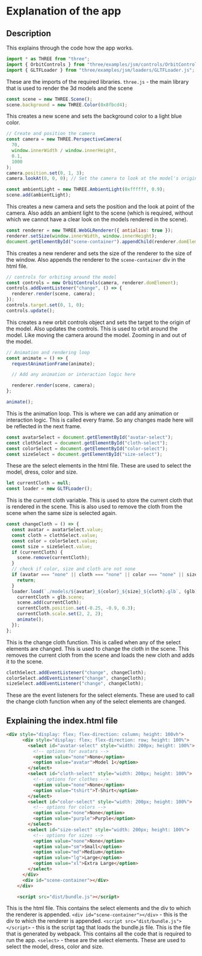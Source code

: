 # Explanation of the app

## Description
This explains through the code how the app works.

```js
import * as THREE from "three";
import { OrbitControls } from "three/examples/jsm/controls/OrbitControls.js";
import { GLTFLoader } from "three/examples/jsm/loaders/GLTFLoader.js";
```

These are the imports of the required libraries.
`three.js` - the main library that is used to render the 3d models and the scene

```js
const scene = new THREE.Scene();
scene.background = new THREE.Color(0x8fbcd4);
```

This creates a new scene and sets the background color to a light blue color.

```js
// Create and position the camera
const camera = new THREE.PerspectiveCamera(
  70,
  window.innerWidth / window.innerHeight,
  0.1,
  1000
);
camera.position.set(0, 1, 3);
camera.lookAt(0, 0, 0); // Set the camera to look at the model's origin

const ambientLight = new THREE.AmbientLight(0xffffff, 0.9);
scene.add(ambientLight);
```

This creates a new camera and sets the position and the look at point of the camera. Also adds an ambient light to the scene (which is required, without which we cannot have a clear look on the models rendered in the scene).

```js
const renderer = new THREE.WebGLRenderer({ antialias: true });
renderer.setSize(window.innerWidth, window.innerHeight);
document.getElementById("scene-container").appendChild(renderer.domElement);
```

This creates a new renderer and sets the size of the renderer to the size of the window. Also appends the renderer to the `scene-container` div in the html file.

```js
// controls for orbiting around the model
const controls = new OrbitControls(camera, renderer.domElement);
controls.addEventListener("change", () => {
  renderer.render(scene, camera);
});
controls.target.set(0, 1, 0);
controls.update();
```

This creates a new orbit controls object and sets the target to the origin of the model. Also updates the controls. This is used to orbit around the model. Like moving the camera around the model. Zooming in and out of the model.

```js
// Animation and rendering loop
const animate = () => {
  requestAnimationFrame(animate);

  // Add any animation or interaction logic here

  renderer.render(scene, camera);
};

animate();
```

This is the animation loop. This is where we can add any animation or interaction logic. This is called every frame. So any changes made here will be reflected in the next frame.

```js
const avatarSelect = document.getElementById("avatar-select");
const clothSelect = document.getElementById("cloth-select");
const colorSelect = document.getElementById("color-select");
const sizeSelect = document.getElementById("size-select");
```

These are the select elements in the html file. These are used to select the model, dress, color and size.

```js
let currentCloth = null;
const loader = new GLTFLoader();
```

This is the current cloth variable. This is used to store the current cloth that is rendered in the scene. This is also used to remove the cloth from the scene when the same size is selected again.

```js
const changeCloth = () => {
  const avatar = avatarSelect.value;
  const cloth = clothSelect.value;
  const color = colorSelect.value;
  const size = sizeSelect.value;
  if (currentCloth) {
    scene.remove(currentCloth);
  }
  // check if color, size and cloth are not none
  if (avatar === "none" || cloth === "none" || color === "none" || size === "none") {
    return;
  }
  loader.load(`./models/${avatar}_${color}_${size}_${cloth}.glb`, (glb) => {
    currentCloth = glb.scene;
    scene.add(currentCloth);
    currentCloth.position.set(-0.25, -0.9, 0.3);
    currentCloth.scale.set(2, 2, 2);
    animate();
  });
};
```

This is the change cloth function. This is called when any of the select elements are changed. This is used to change the cloth in the scene. This removes the current cloth from the scene and loads the new cloth and adds it to the scene.

```js
clothSelect.addEventListener("change", changeCloth);
colorSelect.addEventListener("change", changeCloth);
sizeSelect.addEventListener("change", changeCloth);
```

These are the event listeners for the select elements. These are used to call the change cloth function when any of the select elements are changed.

## Explaining the index.html file

```html
<div style="display: flex; flex-direction: column; height: 100vh">
      <div style="display: flex; flex-direction: row; height: 100%">
        <select id="avatar-select" style="width: 200px; height: 100%">
          <!-- options for avatars -->
          <option value="none">None</option>
          <option value="avatar">Model 1</option>
        </select>
        <select id="cloth-select" style="width: 200px; height: 100%">
          <!-- options for clothes -->
          <option value="none">None</option>
          <option value="tshirt">T-Shirt</option>
        </select>
        <select id="color-select" style="width: 200px; height: 100%">
          <!-- options for colors -->
          <option value="none">None</option>
          <option value="purple">Purple</option>
        </select>
        <select id="size-select" style="width: 200px; height: 100%">
          <!-- options for sizes -->
          <option value="none">None</option>
          <option value="sm">Small</option>
          <option value="md">Medium</option>
          <option value="lg">Large</option>
          <option value="xl">Extra Large</option>
        </select>
      </div>
      <div id="scene-container"></div>
    </div>

    <script src="dist/bundle.js"></script>
```

This is the html file. This contains the select elements and the div to which the renderer is appended.
`<div id="scene-container"></div>` - this is the div to which the renderer is appended.
`<script src="dist/bundle.js"></script>` - this is the script tag that loads the bundle.js file. This is the file that is generated by webpack. This contains all the code that is required to run the app.
`<select>` - these are the select elements. These are used to select the model, dress, color and size.